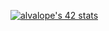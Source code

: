 <!--
**alvalope/alvalope** is a ✨ _special_ ✨ repository because its `README.md` (this file) appears on your GitHub profile.

Here are some ideas to get you started:

- 🔭 I’m currently working on ...
- 🌱 I’m currently learning ...
- 👯 I’m looking to collaborate on ...
- 🤔 I’m looking for help with ...
- 💬 Ask me about ...
- 📫 How to reach me: ...
- 😄 Pronouns: ...
- ⚡ Fun fact: ...
-->
<a href="https://github.com/JaeSeoKim/badge42"><img src="https://badge42.vercel.app/api/v2/clh549ncj001108l6yrtjotow/stats?cursusId=21&coalitionId=216" alt="alvalope's 42 stats" /></a>
